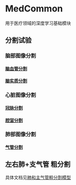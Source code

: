 # MedCommon
用于医疗领域的深度学习基础模块


## 分割试验

### 脑部图像分割

#### [脑血管分割]('./experiments/seg/brain/cerebrovascular/readme.md')

#### [脑实质分割]('./experiments/seg/brain/parenchyma/readme.md')

### 心脏图像分割

#### [冠脉分割]('./experiments/seg/cardiac/coronary/readme.md')

#### [腔室分割]('./experiments/seg/cardiac/chamber/readme.md')

### 肺部图像分割

#### [气管分割]('./experiments/seg/lung/airway/readme.md')

## 左右肺+支气管 粗分割
具体文档见[肺和主气管粗分割模型](https://note.youdao.com/web/#/file/recent/markdown/WEB14878049fb022fde6ac01b1901fecb15/)
